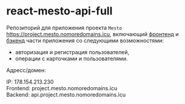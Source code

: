 # react-mesto-api-full
Репозиторий для приложения проекта `Mesto` https://project.mesto.nomoredomains.icu, включающий [фронтенд](https://github.com/kato-code/react-mesto-auth) и [бэкенд](https://github.com/kato-code/express-mesto) части приложения со следующими возможностями:   
  
* авторизация и регистрация пользователей, 
* операции с карточками и пользователями. 


Адресс/домен:

IP: 178.154.213.230  
Frontend: project.mesto.nomoredomains.icu  
Backend: api.project.mesto.nomoredomains.icu 
